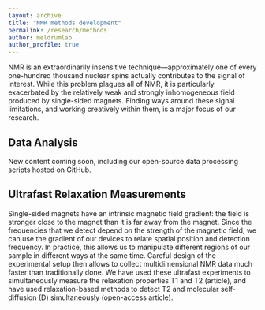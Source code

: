 ```yaml
---
layout: archive
title: "NMR methods development"
permalink: /research/methods
author: meldrumlab
author_profile: true
---
```


NMR is an extraordinarily insensitive technique—approximately one of every one-hundred thousand nuclear spins actually contributes to the signal of interest. While this problem plagues all of NMR, it is particularly exacerbated by the relatively weak and strongly inhomogeneous field produced by single-sided magnets. Finding ways around these signal limitations, and working creatively within them, is a major focus of our research.

## Data Analysis
New content coming soon, including our open-source data processing scripts hosted on GitHub.

## Ultrafast Relaxation Measurements
Single-sided magnets have an intrinsic magnetic field gradient: the field is stronger close to the magnet than it is far away from the magnet. Since the frequencies that we detect depend on the strength of the magnetic field, we can use the gradient of our devices to relate spatial position and detection frequency. In practice, this allows us to manipulate different regions of our sample in different ways at the same time. Careful design of the experimental setup then allows to collect multidimensional NMR data much faster than traditionally done. We have used these ultrafast experiments to simultaneously measure the relaxation properties T1 and T2 (article), and have used relaxation-based methods to detect T2 and molecular self-diffusion (D) simultaneously (open-access article).
